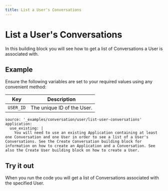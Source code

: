 ```yaml
---
title: List a User's Conversations
---
```


# List a User's Conversations

In this building block you will see how to get a list of Conversations a User is associated with.

## Example

Ensure the following variables are set to your required values using any convenient method:

Key | Description
-- | --
`USER_ID` | The unique ID of the User.

```building_blocks
source: '_examples/conversation/user/list-user-conversations'
application:
  use_existing: |
    You will need to use an existing Application containing at least one Conversation and one User in order to see a list of a User's Conversations. See the Create Conversation building block for information on how to create an Application and a Conversation. See also the Create User building block on how to create a User.
```

## Try it out

When you run the code you will get a list of Conversations associated with the specified User.
